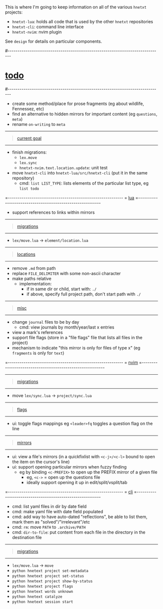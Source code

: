 This is where I'm going to keep information on all of the various `hnetxt` projects:
- `hnetxt-lua`: holds all code that is used by the other `hnetxt` repositories
- `hnetxt-cli`: command line interface
- `hnetxt-nvim`: nvim plugin

See `design` for details on particular components.

#-------------------------------------------------------------------------------
# [todo]()
#-------------------------------------------------------------------------------
- create some method/place for prose fragments (eg about wildlife, Fennessez, etc)
- find an alternative to hidden mirrors for important content (eg `questions`, `meta`)
- rename `on-writing` to `meta`

----------------------------------------
> [current goal]()
----------------------------------------
- finish migrations:
  - `lex.move`
  - `lex.sync`
  - `hnetxt-nvim.text.location.update`: unit test
- move `hnetxt-cli` into `hnetxt-lua/src/hnetxt-cli` (put it in the same repository)
  - cmd: `list LIST_TYPE`: lists elements of the particular list type, eg `list todo`

=-----------------------------------------------------------
= [lua]()
=-----------------------------------------------------------
+ support references to links within mirrors

----------------------------------------
> [migrations]()
----------------------------------------
- `lex/move.lua` → `element/location.lua`

----------------------------------------
> [locations]()
----------------------------------------
- remove `.md` from path
- replace `FILE_DELIMITER` with some non-ascii character
- make paths relative
  - implementation:
    - if in same dir or child, start with: `./`
    - if above, specify full project path, don't start path with `./`

----------------------------------------
> [misc]()
----------------------------------------
- change `journal` files to be by day
  - cmd: view journals by month/year/last x entries
- view a mark's references
- support file flags (store in a "file flags" file that lists all files in the project)
- mechanism to indicate "this mirror is only for files of type x" (eg `fragments` is only for `text`)

=-----------------------------------------------------------
= [nvim]()
=-----------------------------------------------------------

----------------------------------------
> [migrations]()
----------------------------------------
- move `lex/sync.lua` → `project/sync.lua`

----------------------------------------
> [flags]()
----------------------------------------
- ui: toggle flags mappings eg `<leader>fq` toggles a question flag on the line

----------------------------------------
> [mirrors]()
----------------------------------------
- ui: view a file's mirrors (in a quickfixlist with `<c-j>/<c-l>` bound to open the item on the cursor's line)
- ui: support opening particular mirrors when fuzzy finding
  - eg by binding `<c-PREFIX>` to open up the PREFIX mirror of a given file
    - eg, `<c->` = open up the questions file
    - ideally support opening it up in edit/split/vsplit/tab

=-----------------------------------------------------------
= [cli]()
=-----------------------------------------------------------
- cmd: list yaml files in dir by date field
- cmd: make yaml file with date field populated
- cmd: add way to have auto-dated "reflections", be able to list them, mark them as "solved"/"irrelevant"/etc
- cmd: `rm`: move `PATH` to `.archive/PATH`
- cmd: `dir-to-file`: put content from each file in the directory in the destination file

----------------------------------------
> [migrations]()
----------------------------------------
- `lex/move.lua` → `move`
- `python hnetext project set-metadata`
- `python hnetext project set-status`
- `python hnetext project show-by-status`
- `python hnetext project flags`
- `python hnetext words unknown`
- `python hnetext catalyze`
- `python hnetext session start`
